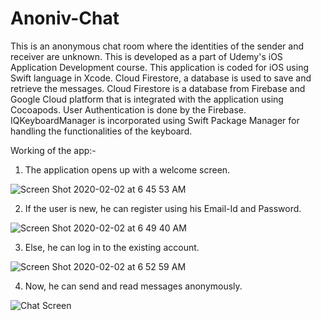 # Anoniv-Chat
This is an anonymous chat room where the identities of the sender and receiver are unknown. This is developed as a part of Udemy's iOS Application Development course.
This application is coded for iOS using Swift language in Xcode.
Cloud Firestore, a database is used to save and retrieve the messages.
Cloud Firestore is a database from Firebase and Google Cloud platform that is integrated with the application using Cocoapods. User Authentication is done by the Firebase.
IQKeyboardManager is incorporated using Swift Package Manager for handling the functionalities of the keyboard.

Working of the app:-

1. The application opens up with a welcome screen.

![Screen Shot 2020-02-02 at 6 45 53 AM](https://user-images.githubusercontent.com/31860248/75474948-dfffdd80-59bd-11ea-9194-21e9f3419e9c.png)

2. If the user is new, he can register using his Email-Id and Password. 

![Screen Shot 2020-02-02 at 6 49 40 AM](https://user-images.githubusercontent.com/31860248/75474970-ea21dc00-59bd-11ea-8642-f48c6dcc04b4.png)

3. Else, he can log in to the existing account.

![Screen Shot 2020-02-02 at 6 52 59 AM](https://user-images.githubusercontent.com/31860248/75474978-ee4df980-59bd-11ea-8438-120c1e3b5ff7.png)

4. Now, he can send and read messages anonymously.

![Chat Screen](https://user-images.githubusercontent.com/31860248/75475008-fd34ac00-59bd-11ea-97cb-96bc3bf28076.png)


